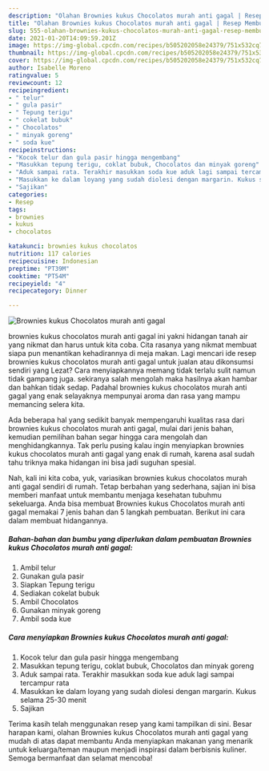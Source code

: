 ```yaml
---
description: "Olahan Brownies kukus Chocolatos murah anti gagal | Resep Membuat Brownies kukus Chocolatos murah anti gagal Yang Bisa Manjain Lidah"
title: "Olahan Brownies kukus Chocolatos murah anti gagal | Resep Membuat Brownies kukus Chocolatos murah anti gagal Yang Bisa Manjain Lidah"
slug: 555-olahan-brownies-kukus-chocolatos-murah-anti-gagal-resep-membuat-brownies-kukus-chocolatos-murah-anti-gagal-yang-bisa-manjain-lidah
date: 2021-01-20T14:09:59.201Z
image: https://img-global.cpcdn.com/recipes/b505202058e24379/751x532cq70/brownies-kukus-chocolatos-murah-anti-gagal-foto-resep-utama.jpg
thumbnail: https://img-global.cpcdn.com/recipes/b505202058e24379/751x532cq70/brownies-kukus-chocolatos-murah-anti-gagal-foto-resep-utama.jpg
cover: https://img-global.cpcdn.com/recipes/b505202058e24379/751x532cq70/brownies-kukus-chocolatos-murah-anti-gagal-foto-resep-utama.jpg
author: Isabelle Moreno
ratingvalue: 5
reviewcount: 12
recipeingredient:
- " telur"
- " gula pasir"
- " Tepung terigu"
- " cokelat bubuk"
- " Chocolatos"
- " minyak goreng"
- " soda kue"
recipeinstructions:
- "Kocok telur dan gula pasir hingga mengembang"
- "Masukkan tepung terigu, coklat bubuk, Chocolatos dan minyak goreng"
- "Aduk sampai rata. Terakhir masukkan soda kue aduk lagi sampai tercampur rata"
- "Masukkan ke dalam loyang yang sudah diolesi dengan margarin. Kukus selama 25-30 menit"
- "Sajikan"
categories:
- Resep
tags:
- brownies
- kukus
- chocolatos

katakunci: brownies kukus chocolatos 
nutrition: 117 calories
recipecuisine: Indonesian
preptime: "PT39M"
cooktime: "PT54M"
recipeyield: "4"
recipecategory: Dinner

---
```



![Brownies kukus Chocolatos murah anti gagal](https://img-global.cpcdn.com/recipes/b505202058e24379/751x532cq70/brownies-kukus-chocolatos-murah-anti-gagal-foto-resep-utama.jpg)


brownies kukus chocolatos murah anti gagal ini yakni hidangan tanah air yang nikmat dan harus untuk kita coba. Cita rasanya yang nikmat membuat siapa pun menantikan kehadirannya di meja makan.
Lagi mencari ide resep brownies kukus chocolatos murah anti gagal untuk jualan atau dikonsumsi sendiri yang Lezat? Cara menyiapkannya memang tidak terlalu sulit namun tidak gampang juga. sekiranya salah mengolah maka hasilnya akan hambar dan bahkan tidak sedap. Padahal brownies kukus chocolatos murah anti gagal yang enak selayaknya mempunyai aroma dan rasa yang mampu memancing selera kita.



Ada beberapa hal yang sedikit banyak mempengaruhi kualitas rasa dari brownies kukus chocolatos murah anti gagal, mulai dari jenis bahan, kemudian pemilihan bahan segar hingga cara mengolah dan menghidangkannya. Tak perlu pusing kalau ingin menyiapkan brownies kukus chocolatos murah anti gagal yang enak di rumah, karena asal sudah tahu triknya maka hidangan ini bisa jadi suguhan spesial.


Nah, kali ini kita coba, yuk, variasikan brownies kukus chocolatos murah anti gagal sendiri di rumah. Tetap berbahan yang sederhana, sajian ini bisa memberi manfaat untuk membantu menjaga kesehatan tubuhmu sekeluarga. Anda bisa membuat Brownies kukus Chocolatos murah anti gagal memakai 7 jenis bahan dan 5 langkah pembuatan. Berikut ini cara dalam membuat hidangannya.

<!--inarticleads1-->

##### Bahan-bahan dan bumbu yang diperlukan dalam pembuatan Brownies kukus Chocolatos murah anti gagal:

1. Ambil  telur
1. Gunakan  gula pasir
1. Siapkan  Tepung terigu
1. Sediakan  cokelat bubuk
1. Ambil  Chocolatos
1. Gunakan  minyak goreng
1. Ambil  soda kue




<!--inarticleads2-->

##### Cara menyiapkan Brownies kukus Chocolatos murah anti gagal:

1. Kocok telur dan gula pasir hingga mengembang
1. Masukkan tepung terigu, coklat bubuk, Chocolatos dan minyak goreng
1. Aduk sampai rata. Terakhir masukkan soda kue aduk lagi sampai tercampur rata
1. Masukkan ke dalam loyang yang sudah diolesi dengan margarin. Kukus selama 25-30 menit
1. Sajikan




Terima kasih telah menggunakan resep yang kami tampilkan di sini. Besar harapan kami, olahan Brownies kukus Chocolatos murah anti gagal yang mudah di atas dapat membantu Anda menyiapkan makanan yang menarik untuk keluarga/teman maupun menjadi inspirasi dalam berbisnis kuliner. Semoga bermanfaat dan selamat mencoba!
